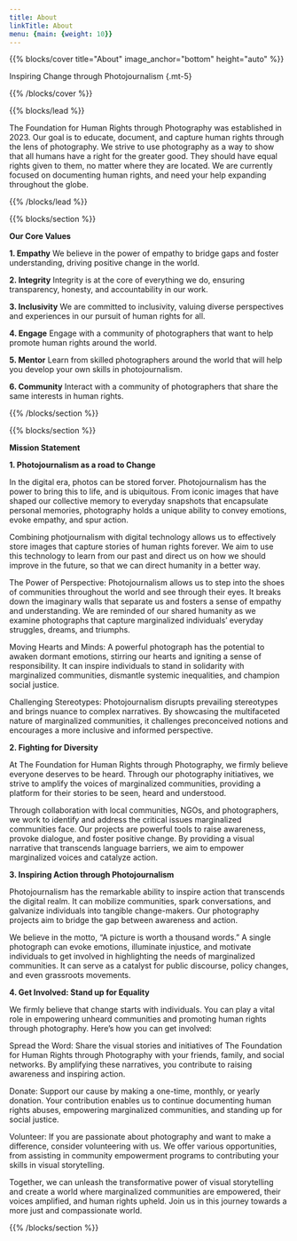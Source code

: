 ```yaml
---
title: About
linkTitle: About
menu: {main: {weight: 10}}
---
```


{{% blocks/cover title="About" image_anchor="bottom" height="auto" %}}

Inspiring Change through Photojournalism
{.mt-5}

{{% /blocks/cover %}}

{{% blocks/lead %}}

The Foundation for Human Rights through Photography was established in 2023. Our goal is to educate, document, and capture human rights through the lens of photography. We strive to use photography as a way to show that all humans have a right for the greater good. They should have equal rights given to them, no matter where they are located. We are currently focused on documenting human rights, and need your help expanding throughout the globe.

{{% /blocks/lead %}}

{{% blocks/section %}}

**Our Core Values**

__1. Empathy__
We believe in the power of empathy to bridge gaps and foster understanding, driving positive change in the world.

__2. Integrity__
Integrity is at the core of everything we do, ensuring transparency, honesty, and accountability in our work.

__3. Inclusivity__
We are committed to inclusivity, valuing diverse perspectives and experiences in our pursuit of human rights for all.

__4. Engage__
Engage with a community of photographers that want to help promote human rights around the world.

__5. Mentor__
Learn from skilled photographers around the world that will help you develop your own skills in photojournalism.

__6. Community__
Interact with a community of photographers that share the same interests in human rights.

{{% /blocks/section %}}

{{% blocks/section %}}

**Mission Statement**

__1. Photojournalism as a road to Change__

In the digital era, photos can be stored forver. Photojournalism has the power to bring this to life, and is ubiquitous. From iconic images that have shaped our collective memory to everyday snapshots that encapsulate personal memories, photography holds a unique ability to convey emotions, evoke empathy, and spur action.

Combining photjournalism with digital technology allows us to effectively store images that capture stories of human rights forever. We aim to use this technology to learn from our past and direct us on how we should improve in the future, so that we can direct humanity in a better way.

The Power of Perspective: Photojournalism allows us to step into the shoes of communities throughout the world and see through their eyes. It breaks down the imaginary walls that separate us and fosters a sense of empathy and understanding. We are reminded of our shared humanity as we examine photographs that capture marginalized individuals’ everyday struggles, dreams, and triumphs.

Moving Hearts and Minds: A powerful photograph has the potential to awaken dormant emotions, stirring our hearts and igniting a sense of responsibility. It can inspire individuals to stand in solidarity with marginalized communities, dismantle systemic inequalities, and champion social justice.

Challenging Stereotypes: Photojournalism disrupts prevailing stereotypes and brings nuance to complex narratives. By showcasing the multifaceted nature of marginalized communities, it challenges preconceived notions and encourages a more inclusive and informed perspective.

__2. Fighting for Diversity__

At The Foundation for Human Rights through Photography, we firmly believe everyone deserves to be heard. Through our photography initiatives, we strive to amplify the voices of marginalized communities, providing a platform for their stories to be seen, heard and understood.

Through collaboration with local communities, NGOs, and photographers, we work to identify and address the critical issues marginalized communities face. Our projects are powerful tools to raise awareness, provoke dialogue, and foster positive change. By providing a visual narrative that transcends language barriers, we aim to empower marginalized voices and catalyze action.

__3. Inspiring Action through Photojournalism__

Photojournalism has the remarkable ability to inspire action that transcends the digital realm. It can mobilize communities, spark conversations, and galvanize individuals into tangible change-makers. Our photography projects aim to bridge the gap between awareness and action.

We believe in the motto, “A picture is worth a thousand words.” A single photograph can evoke emotions, illuminate injustice, and motivate individuals to get involved in highlighting the needs of marginalized communities. It can serve as a catalyst for public discourse, policy changes, and even grassroots movements.

__4. Get Involved: Stand up for Equality__

We firmly believe that change starts with individuals. You can play a vital role in empowering unheard communities and promoting human rights through photography. Here’s how you can get involved:

Spread the Word: Share the visual stories and initiatives of The Foundation for Human Rights through Photography with your friends, family, and social networks. By amplifying these narratives, you contribute to raising awareness and inspiring action.

Donate: Support our cause by making a one-time, monthly, or yearly donation. Your contribution enables us to continue documenting human rights abuses, empowering marginalized communities, and standing up for social justice.

Volunteer: If you are passionate about photography and want to make a difference, consider volunteering with us. We offer various opportunities, from assisting in community empowerment programs to contributing your skills in visual storytelling.

Together, we can unleash the transformative power of visual storytelling and create a world where marginalized communities are empowered, their voices amplified, and human rights upheld. Join us in this journey towards a more just and compassionate world.


{{% /blocks/section %}}